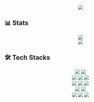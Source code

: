 <p align="center">
  <img src="https://capsule-render.vercel.app/api?type=transparent&color=gradient&height=300&section=header&text=Ryu%20Hanseong" />
</p>

## 📊 Stats</h2>

<p align="center">
  <a href="https://solved.ac/harry130">
    <img src="http://mazassumnida.wtf/api/v2/generate_badge?boj=harry130" />
  </a>
  <br>
  <img src="https://github-readme-stats.vercel.app/api/top-langs/?username=arsriu&layout=compact&theme=transparent"/>
</p>

## 🛠️ Tech Stacks</h2>

<p align="center">
  <img src="https://img.shields.io/badge/Python-3776AB?style=for-the-badge&logo=Python&logoColor=white"/>
  <img src="https://img.shields.io/badge/Django-092E20?style=for-the-badge&logo=Django&logoColor=white"/><br>
  <img src="https://img.shields.io/badge/Discord-5865F2?style=for-the-badge&logo=Discord&logoColor=white"/>
  <img src="https://img.shields.io/badge/Notion-000000?style=for-the-badge&logo=Notion&logoColor=white"/>
  <img src="https://img.shields.io/badge/Github-181717?style=for-the-badge&logo=Github&logoColor=white"/><br/>
  <img src="https://img.shields.io/badge/IOS-000000?style=for-the-badge&logo=IOS&logoColor=white"/>
  <img src="https://img.shields.io/badge/Flutter-02569B?style=for-the-badge&logo=Flutter&logoColor=white"/>  
  <img src="https://img.shields.io/badge/Android-3DDC84?style=for-the-badge&logo=Android&logoColor=white"/><br/>
  <img src="https://img.shields.io/badge/Keras-D00000?style=for-the-badge&logo=Keras&logoColor=white"/>
  <img src="https://img.shields.io/badge/Tensorflow-FF6F00?style=for-the-badge&logo=Tensorflow&logoColor=white"/><br>
  <img src="https://img.shields.io/badge/MariaDB-003545?style=for-the-badge&logo=MariaDB&logoColor=white"/>
  <img src="https://img.shields.io/badge/MySQL-4479A1?style=for-the-badge&logo=MySQL&logoColor=white"/>
  <img src="https://img.shields.io/badge/Oracle-F80000?style=for-the-badge&logo=Oracle&logoColor=white"/>

  
</p>


<!--
**arsriu/arsriu** is a ✨ _special_ ✨ repository because its `README.md` (this file) appears on your GitHub profile.

Here are some ideas to get you started:

- 🔭 I’m currently working on ...
- 🌱 I’m currently learning ...
- 👯 I’m looking to collaborate on ...
- 🤔 I’m looking for help with ...
- 💬 Ask me about ...
- 📫 How to reach me: ...
- 😄 Pronouns: ...
- ⚡ Fun fact: ...
-->

